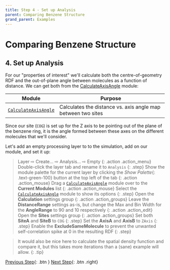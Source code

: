 ```yaml
---
title: Step 4 - Set up Analysis
parent: Comparing Benzene Structure
grand_parent: Examples
---
```

# Comparing Benzene Structure

## 4. Set up Analysis

For our "properties of interest" we'll calculate both the centre-of-geometry RDF and the out-of-plane angle between molecules as a function of distance. We can get both from the [CalculateAxisAngle](../../userguide/modules/calculatedaxisangle) module:

| Module | Purpose |
|--------|---------|
| [`CalculateAxisAngle`](../../userguide/modules/calculatedaxisangle) | Calculates the distance vs. axis angle map between two sites |

Since our site (`COG`) is set up for the Z axis to be pointing out of the plane of the benzene ring, it is the angle formed between these axes on the different molecules that we'll consider.

Let's add an empty processing layer to to the simulation, add on our module, and set it up:

> Layer &#8680; Create... &#8680; Analysis... &#8680; Empty
{: .action .action_menu}
> Double-click the layer tab and rename it to `Analysis`
{: .step}
> Show the module palette for the current layer by clicking the _Show Palette_{: .text-green-100} button at the top left of the tab
{: .action .action_mouse}
> Drag a [`CalculateAxisAngle`](../../userguide/modules/calculatedaxisangle) module over to the **Current Modules** list
{: .action .action_mouse}
> Select the [`CalculateAxisAngle`](../../userguide/modules/calculatedaxisangle) module to show its options
{: .step}
> Open the **Calculation** settings group
{: .action .action_groups}
> Leave the **DistanceRange** settings as-is, but change the Max and Bin Width for the **AngleRange** to 90 and 10 respectively
{: .action .action_edit}
> Open the **Sites** settings group
{: .action .action_groups}
> Set both **SiteA** and **SiteB** to `COG`
{: .step}
> Set the **AxisA** and **AxisB** to `ZAxis`
{: .step}
> Enable the **ExcludeSameMolecule** to prevent the unwanted self-correlation spike at 0 in the resulting RDF
{: .step}

> It would also be nice here to calculate the spatial density function and compare it, but this takes more iterations than a (sane) example will allow.
{: .tip}

[Previous Step](step3.md){: .btn }   [Next Step](step5.md){: .btn .right}

